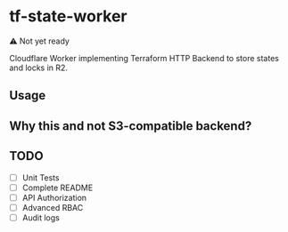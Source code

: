 # tf-state-worker

⚠ Not yet ready

Cloudflare Worker implementing Terraform HTTP Backend to store states and locks in R2.

## Usage

## Why this and not S3-compatible backend?

## TODO

- [ ] Unit Tests
- [ ] Complete README
- [ ] API Authorization
- [ ] Advanced RBAC
- [ ] Audit logs

